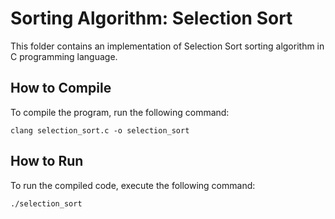 # Sorting Algorithm: Selection Sort

This folder contains an implementation of Selection Sort sorting algorithm in C programming language.
## How to Compile

To compile the program, run the following command:

`clang selection_sort.c -o selection_sort`

## How to Run

To run the compiled code, execute the following command:

`./selection_sort`
